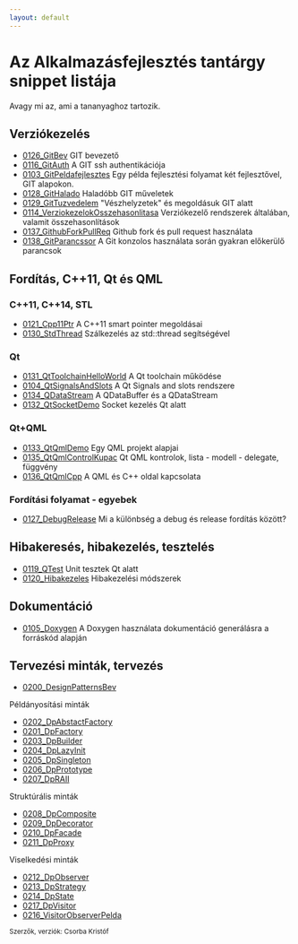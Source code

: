 ```yaml
---
layout: default
---
```


# Az Alkalmazásfejlesztés tantárgy snippet listája
Avagy mi az, ami a tananyaghoz tartozik.

## Verziókezelés

  * [0126_GitBev](../0126_GitBev/0126_GitBev.html) GIT bevezető
  * [0116_GitAuth](../0116_GitAuth/0116_GitAuth.html) A GIT ssh authentikációja
  * [0103_GitPeldafejlesztes](../0103_GitPeldafejlesztes/0103_GitPeldafejlesztes.html) Egy példa fejlesztési folyamat két fejlesztővel, GIT alapokon.
  * [0128_GitHalado](../0128_GitHalado/0128_GitHalado.html) Haladóbb GIT műveletek
  * [0129_GitTuzvedelem](../0129_GitTuzvedelem/0129_GitTuzvedelem.html) "Vészhelyzetek" és megoldásuk GIT alatt
  * [0114_VerziokezelokOsszehasonlitasa](../0114_VerziokezelokOsszehasonlitasa/0114_VerziokezelokOsszehasonlitasa.html) Verziókezelő rendszerek általában, valamit összehasonlítások
  * [0137_GithubForkPullReq](../0137_GithubForkPullReq/0137_GithubForkPullReq.html) Github fork és pull request használata
  * [0138_GitParancssor](../0138_GitParancssor/0138_GitParancssor.html) A Git konzolos használata során gyakran előkerülő parancsok

## Fordítás, C++11, Qt és QML

### C++11, C++14, STL

  * [0121_Cpp11Ptr](../0121_Cpp11Ptr/0121_Cpp11Ptr.html) A C++11 smart pointer megoldásai
  * [0130_StdThread](../0130_StdThread/0130_StdThread.html) Szálkezelés az std::thread segítségével

### Qt

  * [0131_QtToolchainHelloWorld](../0131_QtToolchainHelloWorld/0131_QtToolchainHelloWorld.html) A Qt toolchain működése
  * [0104_QtSignalsAndSlots](../0104_QtSignalsAndSlots/0104_QtSignalsAndSlots.html) A Qt Signals and slots rendszere
  * [0134_QDataStream](../0134_QDataStream/0134_QDataStream.html) A QDataBuffer és a QDataStream
  * [0132_QtSocketDemo](../0132_QtSocketDemo/0132_QtSocketDemo.html) Socket kezelés Qt alatt

### Qt+QML

  * [0133_QtQmlDemo](../0133_QtQmlDemo/0133_QtQmlDemo.html) Egy QML projekt alapjai
  * [0135_QtQmlControlKupac](../0135_QtQmlControlKupac/0135_QtQmlControlKupac.html) Qt QML kontrolok, lista - modell - delegate, függvény
  * [0136_QtQmlCpp](../0136_QtQmlCpp/0136_QtQmlCpp.html) A QML és C++ oldal kapcsolata


### Fordítási folyamat - egyebek

* [0127_DebugRelease](../0127_DebugRelease/0127_DebugRelease.html) Mi a különbség a debug és release fordítás között?

## Hibakeresés, hibakezelés, tesztelés

  * [0119_QTest](../0119_QTest/0119_QTest.html) Unit tesztek Qt alatt
  * [0120_Hibakezeles](../0120_Hibakezeles/0120_Hibakezeles.html) Hibakezelési módszerek

## Dokumentáció

  * [0105_Doxygen](../0105_Doxygen/0105_Doxygen.html) A Doxygen használata dokumentáció generálásra a forráskód alapján

## Tervezési minták, tervezés

  * [0200_DesignPatternsBev](../0200_DesignPatternsBev/0200_DesignPatternsBev.html)

Példányosítási minták

  * [0202_DpAbstactFactory](../0202_DpAbstactFactory/0202_DpAbstactFactory.html)
  * [0201_DpFactory](../0201_DpFactory/0201_DpFactory.html)
  * [0203_DpBuilder](../0203_DpBuilder/0203_DpBuilder.html)
  * [0204_DpLazyInit](../0204_DpLazyInit/0204_DpLazyInit.html)
  * [0205_DpSingleton](../0205_DpSingleton/0205_DpSingleton.html)
  * [0206_DpPrototype](../0206_DpPrototype/0206_DpPrototype.html)
  * [0207_DpRAII](../0207_DpRAII/0207_DpRAII.html)

Struktúrális minták

  * [0208_DpComposite](../0208_DpComposite/0208_DpComposite.html)
  * [0209_DpDecorator](../0209_DpDecorator/0209_DpDecorator.html)
  * [0210_DpFacade](../0210_DpFacade/0210_DpFacade.html)
  * [0211_DpProxy](../0211_DpProxy/0211_DpProxy.html)

Viselkedési minták

  * [0212_DpObserver](../0212_DpObserver/0212_DpObserver.html)
  * [0213_DpStrategy](../0213_DpStrategy/0213_DpStrategy.html)
  * [0214_DpState](../0214_DpState/0214_DpState.html)
  * [0217_DpVisitor](../0217_DpVisitor/0217_DpVisitor.html)
  * [0216_VisitorObserverPelda](../0216_VisitorObserverPelda/0216_VisitorObserverPelda.html)

<small>Szerzők, verziók: Csorba Kristóf</small>
